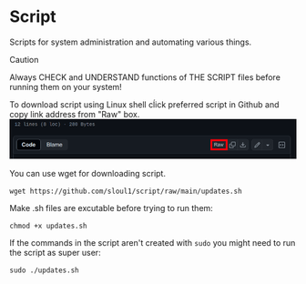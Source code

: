 # Script

Scripts for system administration and automating various things.

> [!CAUTION] 
> Always CHECK and UNDERSTAND functions of THE SCRIPT files before running them on your system!

To download script using Linux shell cĺick preferred script in Github and copy link address from "Raw" box.
![](images/github-copy-raw-link.webp)

You can use wget for downloading script.
```shell
wget https://github.com/sloul1/script/raw/main/updates.sh
```

Make .sh files are excutable before trying to run them:
```shell
chmod +x updates.sh
```

If the commands in the script aren't created with `sudo` you might need to run the script as super user:
```shell
sudo ./updates.sh
```

